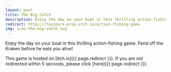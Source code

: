 ```yaml
---
layout: post
title: The Big Catch
description: Enjoy the day on your boat in this thrilling action-fishing game.  Fend off the Kraken before he eats you alive!
redirect: https://toujours-prey.itch.io/action-fishing-game
img: icon-the-big-catch.svg
---
```

Enjoy the day on your boat in this thrilling action-fishing game.  Fend off the Kraken before he eats you alive!

This game is hosted on [itch.io]({{ page.redirect }}). If you are not redirected within 5 seconds, please click [here]({{ page.redirect }}).
